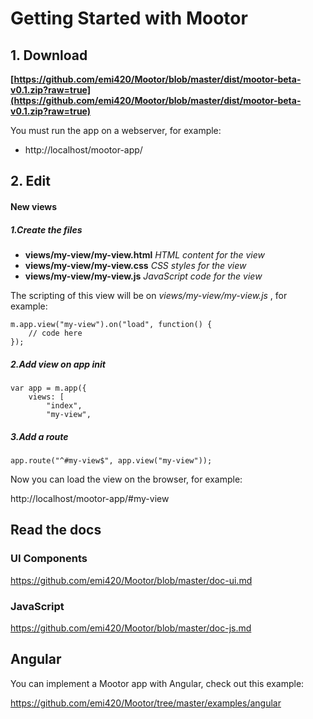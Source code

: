 # Getting Started with Mootor


## 1. Download

**[https://github.com/emi420/Mootor/blob/master/dist/mootor-beta-v0.1.zip?raw=true](https://github.com/emi420/Mootor/blob/master/dist/mootor-beta-v0.1.zip?raw=true)**

You must run the app on a webserver, for example:

* http://localhost/mootor-app/

## 2. Edit

#### New views

##### 1.Create the files

* **views/my-view/my-view.html** *HTML content for the view*
* **views/my-view/my-view.css** *CSS styles for the view*
* **views/my-view/my-view.js** *JavaScript code for the view*

The scripting of this view will be on *views/my-view/my-view.js* , for example:

    m.app.view("my-view").on("load", function() {
        // code here
    });

##### 2.Add view on app init

    var app = m.app({
        views: [
            "index",
            "my-view",


##### 3.Add a route

    app.route("^#my-view$", app.view("my-view"));

Now you can load the view on the browser, for example:

http://localhost/mootor-app/#my-view

## Read the docs

### UI Components

https://github.com/emi420/Mootor/blob/master/doc-ui.md

### JavaScript 

https://github.com/emi420/Mootor/blob/master/doc-js.md

## Angular

You can implement a Mootor app with Angular, check out this example:

https://github.com/emi420/Mootor/tree/master/examples/angular
